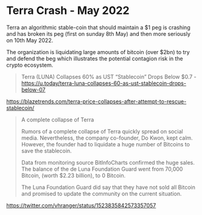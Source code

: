 # Terra Crash - May 2022

Terra an algorithmic stable-coin that should maintain a $1 peg is crashing and has broken its peg (first on sunday 8th May) and then more seriously on 10th May 2022.

The organization is liquidating large amounts of bitcoin (over $2bn) to try and defend the beg which illustrates the potential contagion risk in the crypto ecosystem.

> Terra (LUNA) Collapses 60% as UST “Stablecoin” Drops Below $0.7 - https://u.today/terra-luna-collapses-60-as-ust-stablecoin-drops-below-07

https://blazetrends.com/terra-price-collapses-after-attempt-to-rescue-stablecoin/

> A complete collapse of Terra
>
> Rumors of a complete collapse of Terra quickly spread on social media. Nevertheless, the company co-founder, Do Kwon, kept calm. However, the founder had to liquidate a huge number of Bitcoins to save the stablecoin.
>
> Data from monitoring source BitInfoCharts confirmed the huge sales. The balance of the de Luna Foundation Guard went from 70,000 Bitcoin, (worth $2.23 billion), to 0 Bitcoin.
>
> The Luna Foundation Guard did say that they have not sold all Bitcoin and promised to update the community on the current situation.

https://twitter.com/vhranger/status/1523835842573357057
